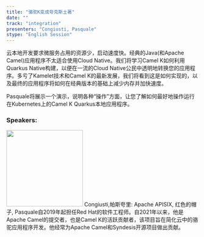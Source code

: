 ```yaml
---
title: "骆驼K变成夸克斯土著"
date: "" 
track: "integration"
presenters: "Congiusti, Pasquale"
stype: "English Session"
---
```

云本地开发要求微服务占用的资源少，启动速度快。经典的Java(和Apache Camel)应用程序不太适合使用Cloud Native。我们将学习Camel K如何利用Quarkus Native构建，以便在一流的Cloud Native公民中透明地转换您的应用程序。多亏了Kamelet技术和Camel K的最新发展，我们将看到这是如何实现的，以及最终的应用程序将如何在经典版本的基础上减少内存并加快速度。

Pasquale将展示一个演示，说明各种“操作”方面，让您了解如何最好地操作运行在Kubernetes上的Camel K Quarkus本地应用程序。
 ### Speakers: 
 <img src="images/speaker/1137.png" width="200" />
 Congiusti,帕斯夸里: Apache APISIX, 红色的帽子, Pasquale自2019年起担任Red Hat的软件工程师。自2021年以来，他是Apache Camel的提交者，也是Camel K的活跃贡献者，该项目旨在简化云中的骆驼应用程序开发。他经常为Apache Camel和Syndesis开源项目做出贡献。
 